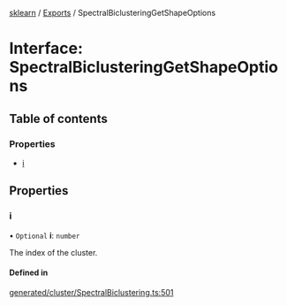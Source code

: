 [sklearn](../readme.md) / [Exports](../modules.md) / SpectralBiclusteringGetShapeOptions

# Interface: SpectralBiclusteringGetShapeOptions

## Table of contents

### Properties

- [i](SpectralBiclusteringGetShapeOptions.md#i)

## Properties

### i

• `Optional` **i**: `number`

The index of the cluster.

#### Defined in

[generated/cluster/SpectralBiclustering.ts:501](https://github.com/transitive-bullshit/scikit-learn-ts/blob/367336a/packages/sklearn/src/generated/cluster/SpectralBiclustering.ts#L501)
